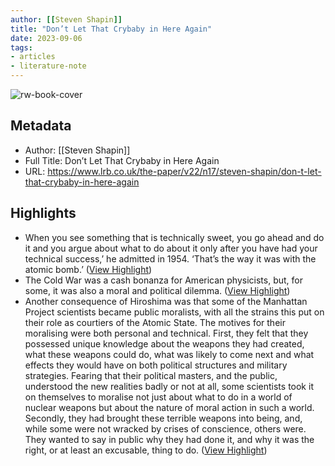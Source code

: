 ```yaml
---
author: [[Steven Shapin]]
title: "Don’t Let That Crybaby in Here Again"
date: 2023-09-06
tags: 
- articles
- literature-note
---
```

![rw-book-cover](https://www.lrb.co.uk/storage/social_image_on_bg/images/0/7/1/5/6155170-1-eng-GB/LRB-2217-01.jpg)

## Metadata
- Author: [[Steven Shapin]]
- Full Title: Don’t Let That Crybaby in Here Again
- URL: https://www.lrb.co.uk/the-paper/v22/n17/steven-shapin/don-t-let-that-crybaby-in-here-again

## Highlights
- When you see something that is technically sweet, you go ahead and do it and you argue about what to do about it only after you have had your technical success,’ he admitted in 1954. ‘That’s the way it was with the atomic bomb.’ ([View Highlight](https://read.readwise.io/read/01h9p0ntj93ctkpq22rsh1c540))
- The Cold War was a cash bonanza for American physicists, but, for some, it was also a moral and political dilemma. ([View Highlight](https://read.readwise.io/read/01h9p0s6nsym2f0r8q6wnht6c3))
- Another consequence of Hiroshima was that some of the Manhattan Project scientists became public moralists, with all the strains this put on their role as courtiers of the Atomic State. The motives for their moralising were both personal and technical. First, they felt that they possessed unique knowledge about the weapons they had created, what these weapons could do, what was likely to come next and what effects they would have on both political structures and military strategies. Fearing that their political masters, and the public, understood the new realities badly or not at all, some scientists took it on themselves to moralise not just about what to do in a world of nuclear weapons but about the nature of moral action in such a world. Secondly, they had brought these terrible weapons into being, and, while some were not wracked by crises of conscience, others were. They wanted to say in public why they had done it, and why it was the right, or at least an excusable, thing to do. ([View Highlight](https://read.readwise.io/read/01h9p0yyh1mmf27y8f7kx8rh1v))
